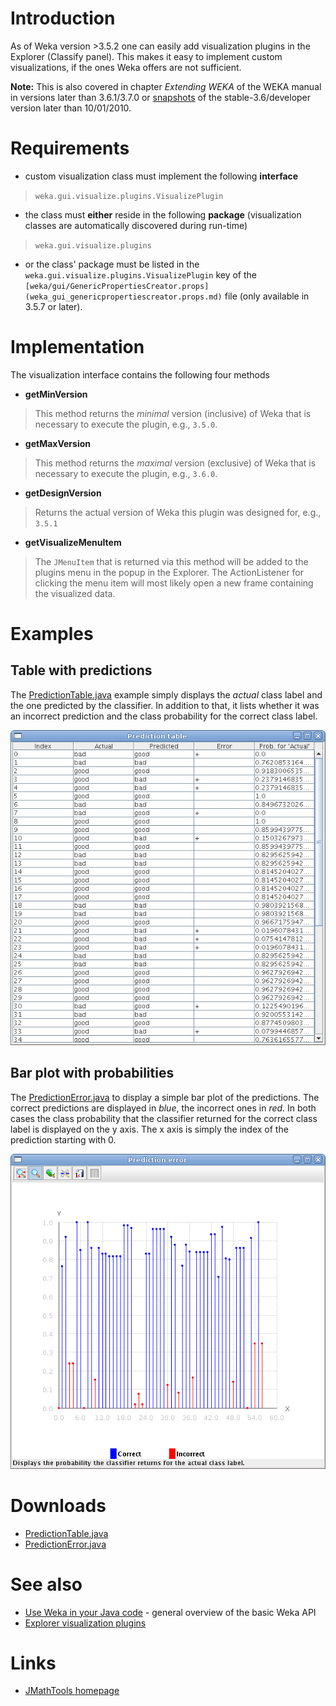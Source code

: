 

# Introduction
As of Weka version >3.5.2 one can easily add visualization plugins in the Explorer (Classify panel). This makes it easy to implement custom visualizations, if the ones Weka offers are not sufficient.

**Note:** This is also covered in chapter *Extending WEKA* of the WEKA manual in versions later than 3.6.1/3.7.0 or [snapshots](../snapshots.md) of the stable-3.6/developer version later than 10/01/2010.

# Requirements
* custom visualization class must implement the following **interface**
> `weka.gui.visualize.plugins.VisualizePlugin`
* the class must **either** reside in the following **package** (visualization classes are automatically discovered during run-time)
> `weka.gui.visualize.plugins`
* or the class' package must be listed in the `weka.gui.visualize.plugins.VisualizePlugin` key of the `[weka/gui/GenericPropertiesCreator.props](weka_gui_genericpropertiescreator.props.md)` file (only available in 3.5.7 or later).

# Implementation
The visualization interface contains the following four methods

* **getMinVersion**
> This method returns the *minimal* version (inclusive) of Weka that is necessary to execute the plugin, e.g., `3.5.0`.
* **getMaxVersion**
> This method returns the *maximal* version (exclusive) of Weka that is necessary to execute the plugin, e.g., `3.6.0`.
* **getDesignVersion**
> Returns the actual version of Weka this plugin was designed for, e.g., `3.5.1`
* **getVisualizeMenuItem**
> The `JMenuItem` that is returned via this method will be added to the plugins menu in the popup in the Explorer. The ActionListener for clicking the menu item will most likely open a new frame containing the visualized data.

# Examples
## Table with predictions
The [PredictionTable.java](../files/PredictionTable.java) example simply displays the *actual* class label and the one predicted by the classifier. In addition to that, it lists whether it was an incorrect prediction and the class probability for the correct class label.

![Screenshot](../img/PredictionTable.png)

## Bar plot with probabilities
The [PredictionError.java](../files/PredictionError.java) to display a simple bar plot of the predictions. The correct predictions are displayed in *blue*, the incorrect ones in *red*. In both cases the class probability that the classifier returned for the correct class label is displayed on the y axis. The x axis is simply the index of the prediction starting with 0.

![Screenshot](../img/PredictionError.png)

# Downloads
* [PredictionTable.java](../files/PredictionTable.java)
* [PredictionError.java](../files/PredictionError.java)

# See also
* [Use Weka in your Java code](../use_weka_in_your_java_code.md) - general overview of the basic Weka API
* [Explorer visualization plugins](explorer_visualization_plugins.md)

# Links
* [JMathTools homepage](http://jmathtools.sourceforge.net/)
